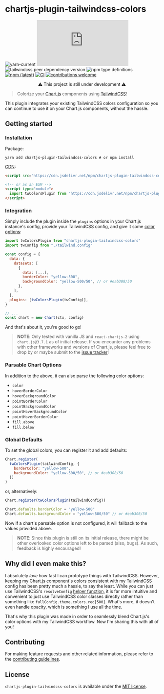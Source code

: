 # chartjs-plugin-tailwindcss-colors

![yarn-current](https://img.shields.io/badge/Yarn-v1-blue)
![chart.js peer dependency version](https://img.shields.io/npm/dependency-version/chartjs-plugin-tailwindcss-colors/peer/chart.js)
![tailwindcss peer dependency version](https://img.shields.io/npm/dependency-version/chartjs-plugin-tailwindcss-colors/peer/tailwindcss)
![npm type definitions](https://img.shields.io/npm/types/chartjs-plugin-tailwindcss-colors)
[![npm (latest)](https://img.shields.io/npm/v/chartjs-plugin-tailwindcss-colors)](https://www.npmjs.com/package/chartjs-plugin-tailwindcss-colors/v/latest)
[![CI](https://github.com/decanTyme/chartjs-plugin-tailwindcss-colors/actions/workflows/ci.yml/badge.svg)](https://github.com/decanTyme/chartjs-plugin-tailwindcss-colors/actions/workflows/ci.yml)
[![contributions welcome](https://img.shields.io/badge/contributions-welcome-brightgreen.svg)](https://github.com/decanTyme/chartjs-plugin-tailwindcss-colors/fork)

<p align="center">⚠️ This project is still under development ⚠️</p>

> Colorize your [Chart.js](https://www.chartjs.org/) components using [TailwindCSS](https://tailwindcss.com/)!

This plugin integrates your existing TailwindCSS colors configuration so you can continue to use it on your Chart.js components, without the hassle.

## Getting started

### Installation

Package:

```shell
yarn add chartjs-plugin-tailwindcss-colors # or npm install
```

[CDN](https://www.jsdelivr.com/package/npm/chartjs-plugin-tailwindcss-colors):

```html
<script src="https://cdn.jsdelivr.net/npm/chartjs-plugin-tailwindcss-colors@<version>/dist/index.min.js"></script>

<!-- or as an ESM -->
<script type="module">
  import twColorsPlugin from "https://cdn.jsdelivr.net/npm/chartjs-plugin-tailwindcss-colors@<version>/+esm"
</script>
```

### Integration

Simply include the plugin inside the `plugins` options in your Chart.js instance's config, provide your TailwindCSS config, and give it some [color options](https://www.chartjs.org/docs/latest/general/colors.html):

```js
import twColorsPlugin from "chartjs-plugin-tailwindcss-colors"
import twConfig from "./tailwind.config"

const config = {
  data: {
    datasets: [
      {
        data: [...],
        borderColor: "yellow-500",
        backgroundColor: "yellow-500/50", // or #eab308/50
      },
    ],
  },
  plugins: [twColorsPlugin(twConfig)],
}

// ...
const chart = new Chart(ctx, config)
```

And that's about it, you're good to go!

> **NOTE**: Only tested with vanilla JS and `react-chartjs-2` using `chart.js@3.7.1` as of initial release. If you encounter any problems with other frameworks and versions of Chart.js, please feel free to drop by or maybe submit to the [issue tracker](https://github.com/decanTyme/chartjs-plugin-tailwindcss-colors/issues)!

### Parsable Chart Options

In addition to the above, it can also parse the following color options:

- `color`
- `hoverBorderColor`
- `hoverBackgroundColor`
- `pointBorderColor`
- `pointBackgroundColor`
- `pointHoverBackgroundColor`
- `pointHoverBorderColor`
- `fill.above`
- `fill.below`

### Global Defaults

To set the global colors, you can register it and add defaults:

```js
Chart.register(
  twColorsPlugin(tailwindConfig, {
    borderColor: "yellow-500",
    backgroundColor: "yellow-500/50", // or #eab308/50
  })
)
```

or, alternatively:

```js
Chart.register(twColorsPlugin(tailwindConfig))

Chart.defaults.borderColor = "yellow-500"
Chart.defaults.backgroundColor = "yellow-500/50" // or #eab308/50
```

Now if a chart's parsable option is not configured, it will fallback to the values provided above.

> **NOTE**: Since this plugin is still on its initial release, there might be other overlooked color options left to be parsed (also, bugs). As such, feedback is highly encouraged!

## Why did I even make this?

I absolutely _love_ how fast I can prototype things with TailwindCSS. However, keeping my Chart.js component's colors consistent with my TailwindCSS config has been pretty much a hassle, to say the least. While you can just use TailwindCSS's `resolveConfig` [helper function](https://tailwindcss.com/docs/configuration#referencing-in-java-script), it is far more intuitive and convenient to just use TailwindCSS color classes directly rather than something like `fullConfig.theme.colors.red[500]`. What's more, it doesn't even handle opacity, which is something I use all the time.

That's why this plugin was made in order to seamlessly blend Chart.js's color options with my TailwindCSS workflow. Now I'm sharing this with all of you!

## Contributing

For making feature requests and other related information, please refer to the [contributing guidelines](CONTRIBUTING.md).

## License

`chartjs-plugin-tailwindcss-colors` is available under the [MIT license](LICENSE).

